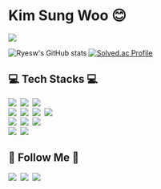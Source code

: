 # Kim Sung Woo 😊

<a href="https://hits.seeyoufarm.com"><img src="https://hits.seeyoufarm.com/api/count/incr/badge.svg?url=https%3A%2F%2Fgithub.com%2Fryesw&count_bg=%232935C2&title_bg=%233E80C6&icon=&icon_color=%23E7E7E7&title=Hits&edge_flat=true"/></a>

![Ryesw's GitHub stats](https://github-readme-stats.vercel.app/api?username=ryesw&show_icons=true&theme=radical)
[![Solved.ac Profile](http://mazassumnida.wtf/api/v2/generate_badge?boj=rye)](https://solved.ac/rye)

## 💻 Tech Stacks 💻   
<p>
  <img src="https://img.shields.io/badge/Python-3776AB.svg?&style=flat-square&logo=Python&logoColor=white"/></a>&nbsp
  <img src="https://img.shields.io/badge/C-A8B9CC.svg?&style=flat-square&logo=C&logoColor=white"/></a>&nbsp
  <img src="https://img.shields.io/badge/C++-00599C.svg?&style=flat-square&logo=C%2B%2B&logoColor=white"/></a>&nbsp
  <br>
  <img src="https://img.shields.io/badge/Pytorch-EE4C2C.svg?&style=flat-square&logo=Pytorch&logoColor=white"/></a>&nbsp
  <img src="https://img.shields.io/badge/Tensorflow-FF6F00.svg?&style=flat-square&logo=Tensorflow&logoColor=white"/></a>&nbsp
  <img src="https://img.shields.io/badge/Keras-D00000.svg?&style=flat-square&logo=Keras&logoColor=white"/></a>&nbsp
  <img src="https://img.shields.io/badge/Scikit learn-F7931E.svg?&style=flat-square&logo=Scikit-learn&logoColor=white"/></a>&nbsp
  <br>
  <img src="https://img.shields.io/badge/OpenCV-5C3EE8.svg?&style=flat-square&logo=OpenCV&logoColor=white"/></a>&nbsp
  <img src="https://img.shields.io/badge/Pandas-150458.svg?&style=flat-square&logo=Pandas&logoColor=white"/></a>&nbsp
  <img src="https://img.shields.io/badge/Numpy-00A3E0.svg?&style=flat-square&logo=Numpy&logoColor=white"/></a>&nbsp
  <br>
  <img src="https://img.shields.io/badge/Docker-2496ED.svg?&style=flat-square&logo=Docker&logoColor=white"/></a>&nbsp
  <img src="https://img.shields.io/badge/Kubernetes-2496ED.svg?&style=flat-square&logo=Kubernetes&logoColor=white"/></a>&nbsp
</p>

## 🌈 Follow Me 🌈
<p>
  <a href="https://velog.io/@sxngwxx"><img src="https://img.shields.io/badge/Tech%20Blog-11B48A?style=flat-square&logo=Vimeo&logoColor=white&link=https://velog.io/@sxngwxx"/></a>&nbsp
  <a href="https://www.instagram.com/sxng.wxyz_/"><img src="https://img.shields.io/badge/Instagram-E4405F?style=flat-square&logo=Instagram&logoColor=white&link=https://www.instagram.com/sxng.wxyz_/"/></a>&nbsp
  <a href="mailto:tjddnrla0@gmail.com"><img src="https://img.shields.io/badge/Gmail-d14836?style=flat-square&logo=Gmail&logoColor=white&link=kimhyein7110@gmail.com"/></a>
</p>

